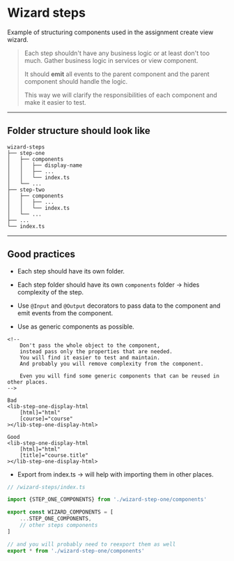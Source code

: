 # Wizard steps

Example of structuring components used in the assignment create view wizard.

> Each step shouldn't have any business logic or at least don't too much. Gather business logic in services or view component.
> 
> It should **emit** all events to the parent component and the parent component should handle the logic.
> 
> This way we will clarify the responsibilities of each component and make it easier to test.

***

## Folder structure should look like
```
wizard-steps
├── step-one
│   ├── components
│   │   ├── display-name
│   │   ├── ...
│   │   └── index.ts
│   └── ...
├── step-two
│   ├── components
│   │   ├── ...
│   │   └── index.ts
│   └── ...
├── ...
└── index.ts
```
***
## Good practices
* Each step should have its own folder.

* Each step folder should have its own `components` folder &rarr; hides complexity of the step.

* Use `@Input` and `@Output` decorators to pass data to the component and emit events from the component.

* Use as generic components as possible.
```angular2html
<!--
    Don't pass the whole object to the component,
    instead pass only the properties that are needed.
    You will find it easier to test and maintain.
    And probably you will remove complexity from the component.
    
    Even you will find some generic components that can be reused in other places.
-->

Bad
<lib-step-one-display-html
    [html]="html"
    [course]="course"
></lib-step-one-display-html>

Good
<lib-step-one-display-html
    [html]="html"
    [title]="course.title"
></lib-step-one-display-html>
```

* Export from index.ts &rarr; will help with importing them in other places.
```typescript
// /wizard-steps/index.ts

import {STEP_ONE_COMPONENTS} from './wizard-step-one/components'

export const WIZARD_COMPONENTS = [
    ...STEP_ONE_COMPONENTS,
    // other steps components
]

// and you will probably need to reexport them as well
export * from './wizard-step-one/components'
```
